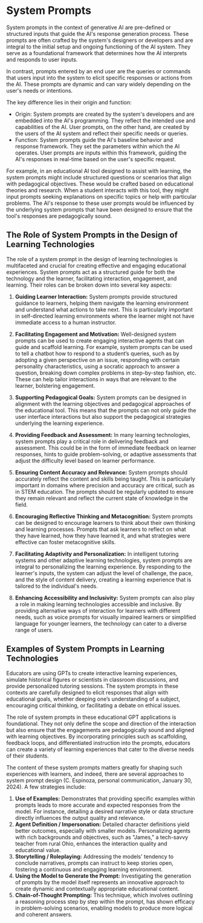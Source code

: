 # System Prompts
System prompts in the context of generative AI are pre-defined or structured inputs that guide the AI's response generation process. These prompts are often crafted by the system's designers or developers and are integral to the initial setup and ongoing functioning of the AI system. They serve as a foundational framework that determines how the AI interprets and responds to user inputs.

In contrast, prompts entered by an end user are the queries or commands that users input into the system to elicit specific responses or actions from the AI. These prompts are dynamic and can vary widely depending on the user's needs or intentions.

The key difference lies in their origin and function:
* Origin: System prompts are created by the system's developers and are embedded into the AI's programming. They reflect the intended use and capabilities of the AI. User prompts, on the other hand, are created by the users of the AI system and reflect their specific needs or queries.
* Function: System prompts guide the AI's baseline behavior and response framework. They set the parameters within which the AI operates. User prompts are inputs within this framework, guiding the AI's responses in real-time based on the user's specific request.

For example, in an educational AI tool designed to assist with learning, the system prompts might include structured questions or scenarios that align with pedagogical objectives. These would be crafted based on educational theories and research. When a student interacts with this tool, they might input prompts seeking explanations on specific topics or help with particular problems. The AI's response to these user prompts would be influenced by the underlying system prompts that have been designed to ensure that the tool's responses are pedagogically sound.

## The Role of System Prompts in the Design of Learning Technologies
The role of a system prompt in the design of learning technologies is multifaceted and crucial for creating effective and engaging educational experiences. System prompts act as a structured guide for both the technology and the learner, facilitating interaction, engagement, and learning. Their roles can be broken down into several key aspects:

1. **Guiding Learner Interaction:** System prompts provide structured guidance to learners, helping them navigate the learning environment and understand what actions to take next. This is particularly important in self-directed learning environments where the learner might not have immediate access to a human instructor.

2. **Facilitating Engagement and Motivation:** Well-designed system prompts can be used to create engaging interactive agents that can guide and scaffold learning. For example, system prompts can be used to tell a chatbot how to respond to a student’s queries, such as by adopting a given perspective on an issue, responding with certain personality characteristics, using a socratic approach to answer a question, breaking down complex problems in step-by-step fashion, etc. These can help tailor interactions in ways that are relevant to the learner, bolstering engagement.

3. **Supporting Pedagogical Goals:** System prompts can be designed in alignment with the learning objectives and pedagogical approaches of the educational tool. This means that the prompts can not only guide the user interface interactions but also support the pedagogical strategies underlying the learning experience.

4. **Providing Feedback and Assessment:** In many learning technologies, system prompts play a critical role in delivering feedback and assessment. This could be in the form of immediate feedback on learner responses, hints to guide problem-solving, or adaptive assessments that adjust the difficulty level based on learner performance.

5. **Ensuring Content Accuracy and Relevance:** System prompts should accurately reflect the content and skills being taught. This is particularly important in domains where precision and accuracy are critical, such as in STEM education. The prompts should be regularly updated to ensure they remain relevant and reflect the current state of knowledge in the field.

6. **Encouraging Reflective Thinking and Metacognition:** System prompts can be designed to encourage learners to think about their own thinking and learning processes. Prompts that ask learners to reflect on what they have learned, how they have learned it, and what strategies were effective can foster metacognitive skills.

7. **Facilitating Adaptivity and Personalization:** In intelligent tutoring systems and other adaptive learning technologies, system prompts are integral to personalizing the learning experience. By responding to the learner's inputs, the system can adjust the level of challenge, the pace, and the style of content delivery, creating a learning experience that is tailored to the individual's needs.

8. **Enhancing Accessibility and Inclusivity:** System prompts can also play a role in making learning technologies accessible and inclusive. By providing alternative ways of interaction for learners with different needs, such as voice prompts for visually impaired learners or simplified language for younger learners, the technology can cater to a diverse range of users.

## Examples of System Prompts in Learning Technologies
Educators are using GPTs to create interactive learning experiences, simulate historical figures or scientists in classroom discussions, and provide personalized tutoring sessions. The system prompts in these contexts are carefully designed to elicit responses that align with educational goals, whether deeping one’s understanding of a subject, encouraging critical thinking, or facilitating a debate on ethical issues.

The role of system prompts in these educational GPT applications is foundational. They not only define the scope and direction of the interaction but also ensure that the engagements are pedagogically sound and aligned with learning objectives. By incorporating principles such as scaffolding, feedback loops, and differentiated instruction into the prompts, educators can create a variety of learning experiences that cater to the diverse needs of their students.

The content of these system prompts matters greatly for shaping such experiences with learners, and indeed, there are several approaches to system prompt design (C. Espinoza, personal communication, January 30, 2024). A few strategies include:
1. **Use of Examples:** Demonstrates that providing specific examples within prompts leads to more accurate and expected responses from the model. For instance, detailing a desired narrative style or data structure directly influences the output quality and relevance.
2. **Agent Definition / Impersonation:** Detailed character definitions yield better outcomes, especially with smaller models. Personalizing agents with rich backgrounds and objectives, such as "James," a tech-savvy teacher from rural Ohio, enhances the interaction quality and educational value.
3. **Storytelling / Roleplaying:** Addressing the models' tendency to conclude narratives, prompts can instruct to keep stories open, fostering a continuous and engaging learning environment.
4. **Using the Model to Generate the Prompt:** Investigating the generation of prompts by the model itself represents an innovative approach to create dynamic and contextually appropriate educational content.
5. **Chain-of-Thought Prompting:** This technique, which involves outlining a reasoning process step by step within the prompt, has shown efficacy in problem-solving scenarios, enabling models to produce more logical and coherent answers.  
